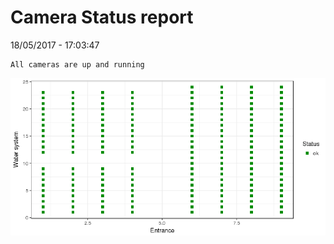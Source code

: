Camera Status report
================
18/05/2017 - 17:03:47

    All cameras are up and running

![](camreport_files/figure-markdown_github/unnamed-chunk-2-1.png)
